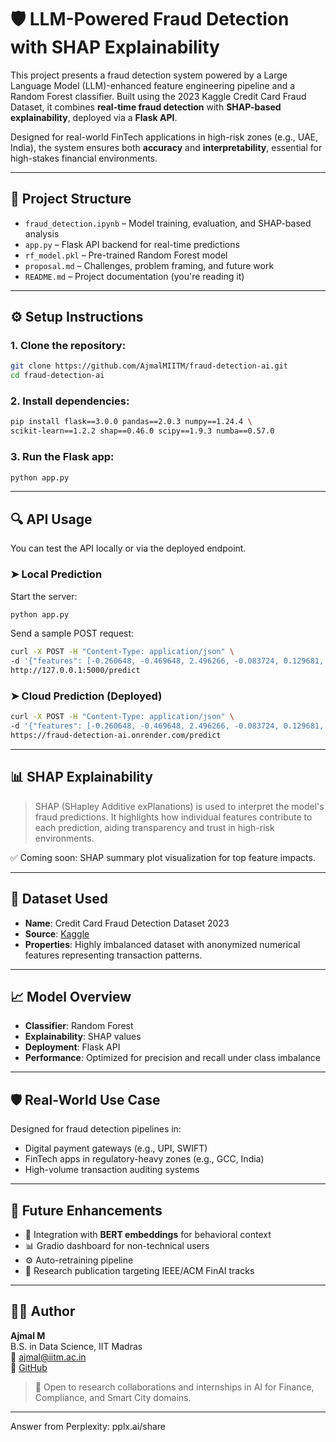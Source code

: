 # 🛡️ LLM-Powered Fraud Detection with SHAP Explainability

This project presents a fraud detection system powered by a Large Language Model (LLM)-enhanced feature engineering pipeline and a Random Forest classifier. Built using the 2023 Kaggle Credit Card Fraud Dataset, it combines **real-time fraud detection** with **SHAP-based explainability**, deployed via a **Flask API**.

Designed for real-world FinTech applications in high-risk zones (e.g., UAE, India), the system ensures both **accuracy** and **interpretability**, essential for high-stakes financial environments.

---

## 📁 Project Structure

- `fraud_detection.ipynb` – Model training, evaluation, and SHAP-based analysis  
- `app.py` – Flask API backend for real-time predictions  
- `rf_model.pkl` – Pre-trained Random Forest model  
- `proposal.md` – Challenges, problem framing, and future work  
- `README.md` – Project documentation (you're reading it)

---

## ⚙️ Setup Instructions

### 1. Clone the repository:

```bash
git clone https://github.com/AjmalMIITM/fraud-detection-ai.git
cd fraud-detection-ai
```

### 2. Install dependencies:

```bash
pip install flask==3.0.0 pandas==2.0.3 numpy==1.24.4 \
scikit-learn==1.2.2 shap==0.46.0 scipy==1.9.3 numba==0.57.0
```

### 3. Run the Flask app:

```bash
python app.py
```

---

## 🔍 API Usage

You can test the API locally or via the deployed endpoint.

### ➤ Local Prediction

Start the server:

```bash
python app.py
```

Send a sample POST request:

```bash
curl -X POST -H "Content-Type: application/json" \
-d '{"features": [-0.260648, -0.469648, 2.496266, -0.083724, 0.129681, 0.732898, 0.519014, -0.130006, 0.727159, 0.637735, -1.289146, 0.507876, 0.019821, 1.443803, 0.151603, -0.339666, -0.673666, -0.117375, 0.450852, -0.114963, -0.110552, 0.217606, -0.134794, 0.165959, 0.126280, -0.434824, -0.081230, -0.151045, 17982.10]}' \
http://127.0.0.1:5000/predict
```

### ➤ Cloud Prediction (Deployed)

```bash
curl -X POST -H "Content-Type: application/json" \
-d '{"features": [-0.260648, -0.469648, 2.496266, -0.083724, 0.129681, 0.732898, 0.519014, -0.130006, 0.727159, 0.637735, -1.289146, 0.507876, 0.019821, 1.443803, 0.151603, -0.339666, -0.673666, -0.117375, 0.450852, -0.114963, -0.110552, 0.217606, -0.134794, 0.165959, 0.126280, -0.434824, -0.081230, -0.151045, 17982.10]}' \
https://fraud-detection-ai.onrender.com/predict
```

---

## 📊 SHAP Explainability

> SHAP (SHapley Additive exPlanations) is used to interpret the model's fraud predictions. It highlights how individual features contribute to each prediction, aiding transparency and trust in high-risk environments.

✅ Coming soon: SHAP summary plot visualization for top feature impacts.

---

## 🧠 Dataset Used

- **Name**: Credit Card Fraud Detection Dataset 2023  
- **Source**: [Kaggle](https://www.kaggle.com/datasets/mlg-ulb/creditcardfraud)  
- **Properties**: Highly imbalanced dataset with anonymized numerical features representing transaction patterns.

---

## 📈 Model Overview

- **Classifier**: Random Forest  
- **Explainability**: SHAP values  
- **Deployment**: Flask API  
- **Performance**: Optimized for precision and recall under class imbalance

---

## 🛡️ Real-World Use Case

Designed for fraud detection pipelines in:

- Digital payment gateways (e.g., UPI, SWIFT)
- FinTech apps in regulatory-heavy zones (e.g., GCC, India)
- High-volume transaction auditing systems

---

## 📌 Future Enhancements

- 🔁 Integration with **BERT embeddings** for behavioral context  
- 📊 Gradio dashboard for non-technical users  
- ⚙️ Auto-retraining pipeline  
- 📄 Research publication targeting IEEE/ACM FinAI tracks

---

## 👨‍💻 Author

**Ajmal M**  
B.S. in Data Science, IIT Madras  
📧 [ajmal@iitm.ac.in](mailto:ajmal@iitm.ac.in)  
🔗 [GitHub](https://github.com/AjmalMIITM)

> 💬 Open to research collaborations and internships in AI for Finance, Compliance, and Smart City domains.

---
Answer from Perplexity: pplx.ai/share

